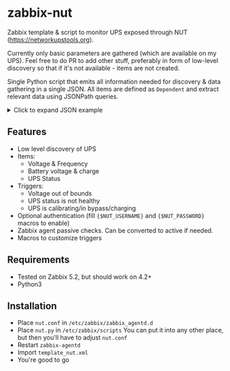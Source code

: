 # zabbix-nut

Zabbix template & script to monitor UPS exposed through NUT (https://networkupstools.org).

Currently only basic parameters are gathered (which are available on my UPS). Feel free to do PR to add other stuff, preferably in form of low-level discovery so that if it's not available - items are not created.

Single Python script that emits all information needed for discovery & data gathering in a single JSON.
All items are defined as `Dependent` and extract relevant data using JSONPath queries.

<details>
    <summary>Click to expand JSON example</summary>

```json
{
 "vars": {
  "ups": {
   "battery.charge": 100,
   "battery.voltage": 27.7,
   "battery.voltage.high": 27.7,
   "battery.voltage.low": 21,
   "battery.voltage.nominal": 24.0,
   "device.mfr": "",
   "device.model": "1500VA",
   "device.type": "ups",
   "driver.name": "blazer_usb",
   "driver.parameter.pollinterval": 2,
   "driver.parameter.port": "auto",
   "driver.parameter.synchronous": "no",
   "driver.version": "2.7.4",
   "driver.version.internal": 0.12,
   "input.current.nominal": 6.0,
   "input.frequency": 50.0,
   "input.frequency.nominal": 50,
   "input.voltage": 221.7,
   "input.voltage.fault": 0.5,
   "input.voltage.nominal": 230,
   "output.voltage": 223.0,
   "ups.beeper.status": "enabled",
   "ups.delay.shutdown": 30,
   "ups.delay.start": 180,
   "ups.firmware": "",
   "ups.load": 26,
   "ups.mfr": "",
   "ups.model": "1500VA",
   "ups.productid": 5161,
   "ups.status": "OL",
   "ups.type": "offline / line interactive",
   "ups.vendorid": 665
  }
 },
 "list": [
  {
   "name": "ups"
  }
 ]
}
```
</details>

## Features

- Low level discovery of UPS
- Items:
  - Voltage & Frequency
  - Battery voltage & charge
  - UPS Status
- Triggers:
  - Voltage out of bounds
  - UPS status is not healthy
  - UPS is calibrating/in bypass/charging
- Optional authentication (fill `{$NUT_USERNAME}` and `{$NUT_PASSWORD}` macros to enable)
- Zabbix agent passive checks. Can be converted to active if needed.
- Macros to customize triggers

## Requirements

- Tested on Zabbix 5.2, but should work on 4.2+
- Python3

## Installation

- Place `nut.conf` in `/etc/zabbix/zabbix_agentd.d`
- Place `nut.py` in `/etc/zabbix/scripts`
  You can put it into any other place, but then you'll have to adjust `nut.conf`
- Restart `zabbix-agentd`
- Import `template_nut.xml`
- You're good to go
